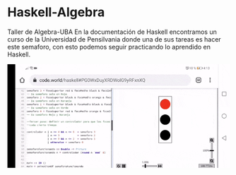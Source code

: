 # Haskell-Algebra
 Taller de Algebra-UBA
 En la documentación de Haskell encontramos un curso de la Universidad de Pensilvania donde una de sus tareas es hacer este semaforo, con esto podemos seguir practicando lo aprendido en Haskell.
 
 ![](semaforo.gif)
